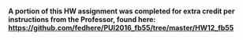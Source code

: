 #### A portion of this HW assignment was completed for extra credit per instructions from the Professor, found here: https://github.com/fedhere/PUI2016_fb55/tree/master/HW12_fb55
